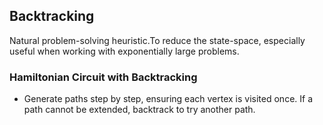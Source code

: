 ## Backtracking
Natural problem-solving heuristic.To reduce the state-space, especially useful when working with exponentially large problems.
### Hamiltonian Circuit with Backtracking
- Generate paths step by step, ensuring each vertex is visited once. If a path cannot be extended, backtrack to try another path.